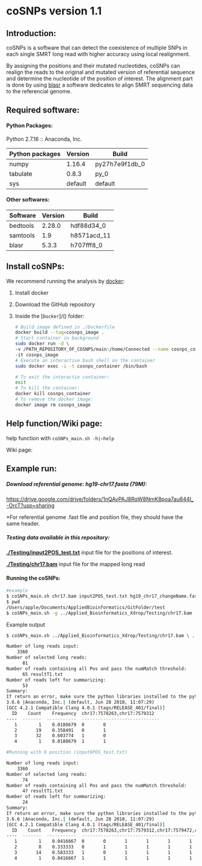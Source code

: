 # coSNPs version 1.1

## Introduction:

coSNPs is a software that can detect the coexistence of multiple SNPs in each single SMRT long read with higher accuracy using local realignment. 

By assigning the positions and their mutated nucleotides, coSNPs can realign the reads to the original and mutated version of referential sequence and determine the nucleotide of the position of interest. The alignment part is done by using [blasr](https://github.com/PacificBiosciences/blasr) a software dedicates to align SMRT sequencing data to the referencial genome.



## Required software:

#### Python Packages:

Python 2.7.16 :: Anaconda, Inc.

| Python packages | Version | Build          |
| --------------- | ------- | -------------- |
| numpy           | 1.16.4  | py27h7e9f1db_0 |
| tabulate        | 0.8.3   | py_0           |
| sys             | default | default        |

#### Other softwares:

| Software | Version | Build       |
| -------- | ------- | ----------- |
| bedtools | 2.28.0  | hdf88d34_0  |
| samtools | 1.9     | h8571acd_11 |
| blasr    | 5.3.3   | h707fff8_0  |

## Install coSNPs:

We recommend running the analysis by [docker](https://docs.docker.com/):

1. Install docker

2. Download the GitHub repository

3. Inside the [`Docker`]/() folder:

   ```bash
   # Build image defined in ./Dockerfile
   docker build --tag=cosnps_image .
   # Start container in background
   sudo docker run -d \
   -v /PATH_REPOSITORY_OF_COSNPS/main:/home/Connected --name cosnps_container \
   -it cosnps_image
   # Execute an interactive bash shell on the container
   sudo docker exec -i -t cosnps_container /bin/bash
   
   # To exit the interactie container:
   exit
   # To kill the container:
   docker kill cosnps_container
   # To remove the docker image:
   docker image rm cosnps_image
   ```

## Help function/Wiki page:

help function with `coSNPs_main.sh -h|—help`

Wiki page:

## Example run:

##### Download referential genome: hg19-chr17.fasta (79M):

 https://drive.google.com/drive/folders/1nQAvPAJ8RqW8NmK8poa7au844I_-OrcT?usp=sharing

*For referential genome .fast file and position file, they should have the same header.

##### Testing data available in this repository: 

**[./Testing/input2POS_test.txt](https://github.com/Amanj1/Applied_Bioinformatics_Xdrop/blob/Deliverable/Testing/input2POS_test.txt)** input file for the positions of interest.

**[./Testing/chr17.bam](https://github.com/Amanj1/Applied_Bioinformatics_Xdrop/blob/Deliverable/Testing/chr17.bam)** input file for the mapped long read

#### Running the coSNPs:

```bash
#example
$ coSNPs_main.sh chr17.bam input2POS_test.txt hg19_chr17_changeName.fasta 
$ pwd
/Users/apple/Documents/AppliedBioinformatics/GitFolder/test
$ coSNPs_main.sh -g ../Applied_Bioinformatics_Xdrop/Testing/chr17.bam ../Applied_Bioinformatics_Xdrop/Testing/input2POS_test.txt ../Applied_Bioinformatics_Xdrop/hg19/hg19_chr17_changeName.fasta -f 0.5

```

Example output

```bash
$ coSNPs_main.sh ../Applied_Bioinformatics_Xdrop/Testing/chr17.bam \ ../Applied_Bioinformatics_Xdrop/Testing/input2POS_test.txt \ ../Applied_Bioinformatics_Xdrop/hg19/hg19_chr17_changeName.fasta -g
```

```bash
Number of long reads input:
    3360
Number of selected long reads:
      81
Number of reads containing all Pos and pass the numMatch threshold:
      65 resultT1.txt
Number of reads left for summarizing:
      53
Summary:
If return an error, make sure the python libraries installed to the python version below!
3.6.6 |Anaconda, Inc.| (default, Jun 28 2018, 11:07:29) 
[GCC 4.2.1 Compatible Clang 4.0.1 (tags/RELEASE_401/final)]
  ID    Count    Frequency  chr17:7578263,chr17:7579312
----  -------  -----------  -----------------------------
   1        1    0.0188679  0		0
   2       19    0.358491   0		1
   3       32    0.603774   1		0
   4        1    0.0188679  1		1

#Running with 6 position (input6POS_test.txt)

Number of long reads input:
    3360
Number of selected long reads:
      74
Number of reads containing all Pos and pass the numMatch threshold:
      47 resultT1.txt
Number of reads left for summarizing:
      24
Summary:
If return an error, make sure the python libraries installed to the python version defined list below!
3.6.6 |Anaconda, Inc.| (default, Jun 28 2018, 11:07:29) 
[GCC 4.2.1 Compatible Clang 4.0.1 (tags/RELEASE_401/final)]
  ID    Count    Frequency  chr17:7578263,chr17:7579312,chr17:7579472,chr17:7579801,chr17:7578837,chr17:7578645
----  -------  -----------  -----------------------------------------------------------------------------------
   1        1    0.0416667  0		0		1		1		1		1
   2        8    0.333333   0		1		1		1		1		1
   3       14    0.583333   1		0		1		1		1		1
   4        1    0.0416667  1		1		1		1		1		1
```

